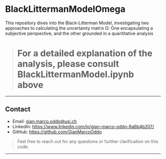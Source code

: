 # BlackLittermanModelOmega
This repository dives into the Black-Litterman Model, investigating two approaches to calculating the uncertainty matrix Ω: One encapsulating a subjective perspective, and the other grounded in a quantitative analysis


> # For a detailed explanation of the analysis, please consult BlackLittermanModel.ipynb above

---
## Contact

- Email: gian.marco.oddo@usi.ch
- LinkedIn: https://www.linkedin.com/in/gian-marco-oddo-8a6b4b207/
- GitHub: https://github.com/GianMarcoOddo
> Feel free to reach out for any questions or further clarification on this code.
---

